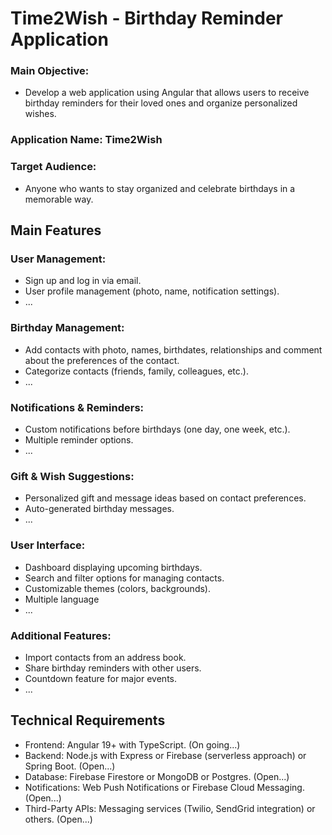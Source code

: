 # Time2Wish - Birthday Reminder Application

### Main Objective:
- Develop a web application using Angular that allows users to receive birthday reminders for their loved ones and organize personalized wishes.

### Application Name: Time2Wish
### Target Audience: 
- Anyone who wants to stay organized and celebrate birthdays in a memorable way.

## Main Features

### User Management:

- Sign up and log in via email.
- User profile management (photo, name, notification settings).
- ...

### Birthday Management:

- Add contacts with photo, names, birthdates, relationships and comment about the preferences of the contact.
- Categorize contacts (friends, family, colleagues, etc.).
- ...

### Notifications & Reminders:

- Custom notifications before birthdays (one day, one week, etc.).
- Multiple reminder options.
- ...

### Gift & Wish Suggestions:

- Personalized gift and message ideas based on contact preferences.
- Auto-generated birthday messages.
- ...

### User Interface:

- Dashboard displaying upcoming birthdays.
- Search and filter options for managing contacts.
- Customizable themes (colors, backgrounds).
- Multiple language
- ...

### Additional Features:

- Import contacts from an address book.
- Share birthday reminders with other users.
- Countdown feature for major events.
- ...

## Technical Requirements

- Frontend: Angular 19+ with TypeScript. (On going...)
- Backend: Node.js with Express or Firebase (serverless approach) or Spring Boot. (Open...)
- Database: Firebase Firestore or MongoDB or Postgres. (Open...)
- Notifications: Web Push Notifications or Firebase Cloud Messaging. (Open...)
- Third-Party APIs: Messaging services (Twilio, SendGrid integration) or others. (Open...)


